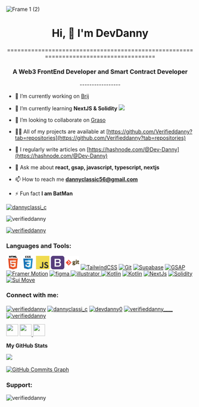 ![Frame 1 (2)](https://user-images.githubusercontent.com/103733496/202864315-9bc7b8c9-7106-4f33-9b03-8f5d218eb2be.png)


<h1 align="center">Hi, 👋 I'm DevDanny</h1> 
<p align="center">======================================================================================</p>



<h3 align="center"> A Web3 FrontEnd Developer and Smart Contract Developer </h3>
<p align="center">-----------------</p>

- 🔭 I’m currently working on [Brij](https://brij-org.vercel.app)

- 🌱 I’m currently learning **NextJS & Solidity** ![](https://user-images.githubusercontent.com/18350557/176309783-0785949b-9127-417c-8b55-ab5a4333674e.gif)

- 👯 I’m looking to collaborate on [Graso](https://graso-suiden.vercel.app)

- 👨‍💻 All of my projects are available at [https://github.com/Verifieddanny?tab=repositories](https://github.com/Verifieddanny?tab=repositories)

- 📝 I regularly write articles on [https://hashnode.com/@Dev-Danny](https://hashnode.com/@Dev-Danny)

- 💬 Ask me about **react, gsap, javascript, typescript, nextjs**

- 📫 How to reach me **dannyclassic56@gmail.com**

- ⚡ Fun fact **I am BatMan**

<p align="left"> <a href="https://twitter.com/dannyclassi_c" target="blank"><img src="https://img.shields.io/twitter/follow/dannyclassi_c?logo=twitter&style=for-the-badge" alt="dannyclassi_c" /></a> </p>


<p align="left"> <img src="https://komarev.com/ghpvc/?username=verifieddanny&label=Profile%20views&color=0e75b6&style=flat" alt="verifieddanny" /> </p>

<p align="left"> <a href="https://github.com/ryo-ma/github-profile-trophy"><img src="https://github-profile-trophy.vercel.app/?username=verifieddanny" alt="verifieddanny" /></a> </p>





<h3 align="left">Languages and Tools:</h3>

<p align="left">
<a href="https://www.learn-html.org/" target="_blank" rel="noreferrer"><img src="https://raw.githubusercontent.com/github/explore/80688e429a7d4ef2fca1e82350fe8e3517d3494d/topics/html/html.png" width="36" height="36" alt="HTML" /></a>
<a href="https://www.w3.org/Style/CSS/Overview.en.html" target="_blank" rel="noreferrer"><img src="https://raw.githubusercontent.com/github/explore/80688e429a7d4ef2fca1e82350fe8e3517d3494d/topics/css/css.png" width="36" height="36" alt="CSS" /></a>
<a href="https://www.javascript.com/" target="_blank" rel="noreferrer"><img src="https://raw.githubusercontent.com/github/explore/80688e429a7d4ef2fca1e82350fe8e3517d3494d/topics/javascript/javascript.png" width="36" height="36" alt="JavaScript" /></a>
<a href="https://getbootstrap.com/" target="_blank" rel="noreferrer"><img src="https://raw.githubusercontent.com/github/explore/80688e429a7d4ef2fca1e82350fe8e3517d3494d/topics/bootstrap/bootstrap.png" width="36" height="36" alt="BootStrap" /></a>
<a href="https://git-scm.com/" target="_blank" rel="noreferrer"><img src="https://raw.githubusercontent.com/github/explore/80688e429a7d4ef2fca1e82350fe8e3517d3494d/topics/git/git.png" width="36" height="36" alt="GitHub" /></a>
  <a href="https://www.google.com/imgres?imgurl=https%3A%2F%2Fupload.wikimedia.org%2Fwikipedia%2Fcommons%2Fthumb%2Fd%2Fd5%2FTailwind_CSS_Logo.svg%2F2048px-Tailwind_CSS_Logo.svg.png&tbnid=OZBtHBNmRY8DZM&vet=12ahUKEwis8vCrj4X_AhWupycCHe1uB_wQMygBegUIARDkAQ..i&imgrefurl=https%3A%2F%2Fcommons.wikimedia.org%2Fwiki%2FFile%3ATailwind_CSS_Logo.svg&docid=GDle4AdvGcBZdM&w=2048&h=2048&q=tailwind%20css%20picture&ved=2ahUKEwis8vCrj4X_AhWupycCHe1uB_wQMygBegUIARDkAQ" target="_blank" rel="noreferrer"><img src="https://upload.wikimedia.org/wikipedia/commons/thumb/d/d5/Tailwind_CSS_Logo.svg/2048px-Tailwind_CSS_Logo.svg.png" width="36" height="36" alt="TailwindCSS" /></a>
<a href="https://repository-images.githubusercontent.com/410214337/070f2aba-d9d6-4699-b887-9a0f29015b1b" target="_blank" rel="noreferrer"><img src="https://repository-images.githubusercontent.com/410214337/070f2aba-d9d6-4699-b887-9a0f29015b1b" width="36" height="36" alt="Git" /></a>
<a href="https://www.saashub.com/images/app/service_logos/148/g5z36irg75q9/large.png?1590626437" target="_blank" rel="noreferrer"><img src="https://www.saashub.com/images/app/service_logos/148/g5z36irg75q9/large.png?1590626437" width="36" height="36" alt="Supabase" /></a>
<a href="https://greensock.com/" target="_blank" rel="noreferrer"><img src="https://greensock.com/uploads/monthly_2020_03/tweenmax.png.cf27916e926fbb328ff214f66b4c8429.png" width="36" height="36" alt="GSAP" /></a>
<a href="https://www.framer.com/motion/" target="_blank" rel="noreferrer"><img src="https://repository-images.githubusercontent.com/157846876/70574400-9e6a-11e9-8708-22d4bf4c3322" width="36" height="36" alt="Framer Motion" /></a>
<a href="https://www.figma.com/" target="_blank" rel="noreferrer"> <img src="https://www.vectorlogo.zone/logos/figma/figma-icon.svg" alt="figma" width="40" height="40"/> </a>
<a href="https://www.adobe.com/in/products/illustrator.html" target="_blank" rel="noreferrer"> <img src="https://www.vectorlogo.zone/logos/adobe_illustrator/adobe_illustrator-icon.svg" alt="illustrator" width="40" height="40"/> </a>
<a href="https://code.visualstudio.com/docs" target="_blank" rel="noreferrer"><img src="https://cdn.icon-icons.com/icons2/2107/PNG/512/file_type_vscode_icon_130084.png" width="36" height="36" alt="Kotlin" /></a>
<a href="https://www.sublimetext.com/docs/index.html" target="_blank" rel="noreferrer"><img src="https://upload.wikimedia.org/wikipedia/en/thumb/d/d2/Sublime_Text_3_logo.png/225px-Sublime_Text_3_logo.png" width="36" height="36" alt="Kotlin" /></a>
<a href="https://imgs.search.brave.com/8_P_0WSigf9SsXh_rMCRo1NdlJNAVM6SjtO6U9WJRSU/rs:fit:500:0:0/g:ce/aHR0cHM6Ly9zdHls/ZXMucmVkZGl0bWVk/aWEuY29tL3Q1XzNo/N3lpL3N0eWxlcy9j/b21tdW5pdHlJY29u/X25zcm96aHI5aWds/OTEucG5n" target="_blank" rel="noreferrer"><img src="https://imgs.search.brave.com/8_P_0WSigf9SsXh_rMCRo1NdlJNAVM6SjtO6U9WJRSU/rs:fit:500:0:0/g:ce/aHR0cHM6Ly9zdHls/ZXMucmVkZGl0bWVk/aWEuY29tL3Q1XzNo/N3lpL3N0eWxlcy9j/b21tdW5pdHlJY29u/X25zcm96aHI5aWds/OTEucG5n" width="36" height="36" alt="NextJs" /></a>
<a href="https://imgs.search.brave.com/BHPdXOpCY9VYzejIiVdMj2_BEhTWnVJQKsQr64YUFwQ/rs:fit:500:0:0/g:ce/aHR0cHM6Ly9zdGF0/aWMtMDAuaWNvbmR1/Y2suY29tL2Fzc2V0/cy4wMC9maWxlLXR5/cGUtc29saWRpdHkt/aWNvbi02NjB4MTAy/NC11bmNuemQ2eC5w/bmc" target="_blank" rel="noreferrer"><img src="https://imgs.search.brave.com/BHPdXOpCY9VYzejIiVdMj2_BEhTWnVJQKsQr64YUFwQ/rs:fit:500:0:0/g:ce/aHR0cHM6Ly9zdGF0/aWMtMDAuaWNvbmR1/Y2suY29tL2Fzc2V0/cy4wMC9maWxlLXR5/cGUtc29saWRpdHkt/aWNvbi02NjB4MTAy/NC11bmNuemQ2eC5w/bmc" width="36" height="36" alt="Solidity" /></a>
<a href="https://cdn.prod.website-files.com/6425f546844727ce5fb9e5ab/65690e5e73e9e2a416e3502f_sui-mark.svg" target="_blank" rel="noreferrer"><img src="https://cdn.prod.website-files.com/6425f546844727ce5fb9e5ab/65690e5e73e9e2a416e3502f_sui-mark.svg" width="36" height="36" alt="Sui Move" /></a>
</p>



<h3 align="left">Connect with me:</h3>
<p align="left">
<a href="https://codepen.io/verifieddanny" target="blank"><img align="center" src="https://raw.githubusercontent.com/rahuldkjain/github-profile-readme-generator/master/src/images/icons/Social/codepen.svg" alt="verifieddanny" height="30" width="40" /></a>
<a href="https://twitter.com/dannyclassi_c" target="blank"><img align="center" src="https://raw.githubusercontent.com/rahuldkjain/github-profile-readme-generator/master/src/images/icons/Social/twitter.svg" alt="dannyclassi_c" height="30" width="40" /></a>
<a href="https://linkedin.com/in/devdanny0" target="blank"><img align="center" src="https://raw.githubusercontent.com/rahuldkjain/github-profile-readme-generator/master/src/images/icons/Social/linked-in-alt.svg" alt="devdanny0" height="30" width="40" /></a>
<a href="https://instagram.com/verifieddanny____" target="blank"><img align="center" src="https://raw.githubusercontent.com/rahuldkjain/github-profile-readme-generator/master/src/images/icons/Social/instagram.svg" alt="verifieddanny____" height="30" width="40" /></a>
<a href="https://hashnode.com/verifieddanny" target="blank"><img align="center" src="https://raw.githubusercontent.com/rahuldkjain/github-profile-readme-generator/master/src/images/icons/Social/hashnode.svg" alt="verifieddanny" height="30" width="40" /></a>

  
<a href="https://github.com/Verifieddanny" target="_blank" rel="noreferrer"><img src="https://raw.githubusercontent.com/danielcranney/readme-generator/main/public/icons/socials/github.svg" height="32" width="32" /></a> 
<a href="https://www.tiktok.com/@verifieddanny?lang=en" target="_blank" rel="noreferrer"><img height="32" width="32" src="https://www.rit.edu/sites/rit.edu/files/campaigns/umag/tiktok/tiktok-logo-header.png" />
</a>
<a href="https://www.sololearn.com/profile/19185871" target="_blank" rel="noreferrer"><img height="32" width="32" src="https://play-lh.googleusercontent.com/DHpmEI1cO-w2FQe6QHmXh_QksGEzF2hYiTAsQcgcyWPb7MFRb3R9KP5tITbzZgD1sV31=w480-h960-rw" />
</a>
</p>


<b>My GitHub Stats</b>

<a href="https://github.com/Verifieddanny"><img src="https://github-readme-streak-stats.herokuapp.com/?user=Verifieddanny&stroke=ffffff&background=1c1917&ring=0891b2&fire=0891b2&currStreakNum=ffffff&currStreakLabel=0891b2&sideNums=ffffff&sideLabels=ffffff&dates=ffffff&hide_border=true" /></a>

<a href="https://github.com/Verifieddanny"><img src="https://github-readme-activity-graph.vercel.app/graph?username=verifieddanny&theme=react-dark" alt="GitHub Commits Graph" /></a>


<h3 align="left">Support:</h3>
<p><a href="https://www.buymeacoffee.com/verifieddanny"> <img align="left" src="https://cdn.buymeacoffee.com/buttons/v2/default-yellow.png" height="50" width="210" alt="verifieddanny" /></a></p><br><br>
